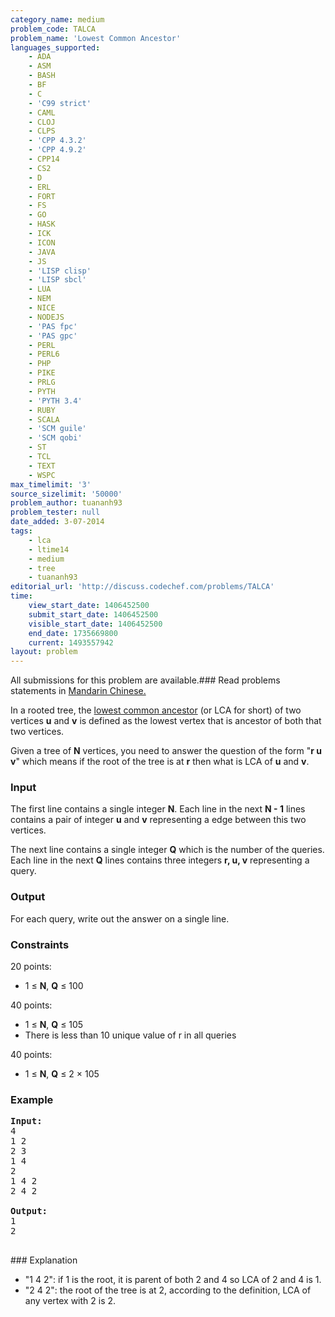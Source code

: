 ```yaml
---
category_name: medium
problem_code: TALCA
problem_name: 'Lowest Common Ancestor'
languages_supported:
    - ADA
    - ASM
    - BASH
    - BF
    - C
    - 'C99 strict'
    - CAML
    - CLOJ
    - CLPS
    - 'CPP 4.3.2'
    - 'CPP 4.9.2'
    - CPP14
    - CS2
    - D
    - ERL
    - FORT
    - FS
    - GO
    - HASK
    - ICK
    - ICON
    - JAVA
    - JS
    - 'LISP clisp'
    - 'LISP sbcl'
    - LUA
    - NEM
    - NICE
    - NODEJS
    - 'PAS fpc'
    - 'PAS gpc'
    - PERL
    - PERL6
    - PHP
    - PIKE
    - PRLG
    - PYTH
    - 'PYTH 3.4'
    - RUBY
    - SCALA
    - 'SCM guile'
    - 'SCM qobi'
    - ST
    - TCL
    - TEXT
    - WSPC
max_timelimit: '3'
source_sizelimit: '50000'
problem_author: tuananh93
problem_tester: null
date_added: 3-07-2014
tags:
    - lca
    - ltime14
    - medium
    - tree
    - tuananh93
editorial_url: 'http://discuss.codechef.com/problems/TALCA'
time:
    view_start_date: 1406452500
    submit_start_date: 1406452500
    visible_start_date: 1406452500
    end_date: 1735669800
    current: 1493557942
layout: problem
---
```

All submissions for this problem are available.###  Read problems statements in [Mandarin Chinese.](http://www.codechef.com/download/translated/LTIME14/mandarin/TALCA.pdf)

In a rooted tree, the [lowest common ancestor](http://en.wikipedia.org/wiki/Lowest_common_ancestor) (or LCA for short) of two vertices **u** and **v** is defined as the lowest vertex that is ancestor of both that two vertices.

Given a tree of **N** vertices, you need to answer the question of the form "**r u v**" which means if the root of the tree is at **r** then what is LCA of **u** and **v**.

### Input

The first line contains a single integer **N**. Each line in the next **N - 1** lines contains a pair of integer **u** and **v** representing a edge between this two vertices.

The next line contains a single integer **Q** which is the number of the queries. Each line in the next **Q** lines contains three integers  **r, u, v** representing a query.

### Output

For each query, write out the answer on a single line.

### Constraints

20 points:

- 1 ≤ **N**, **Q** ≤ 100

40 points:

- 1 ≤ **N**, **Q** ≤ 105
- There is less than 10 unique value of r in all queries

40 points:

- 1 ≤ **N**, **Q** ≤ 2 × 105

### Example

<pre><b>Input:</b>
4
1 2
2 3
1 4
2
1 4 2
2 4 2

<b>Output:</b>
1
2

</pre>### Explanation
- "1 4 2": if 1 is the root, it is parent of both 2 and 4 so LCA of 2 and 4 is 1.
- "2 4 2": the root of the tree is at 2, according to the definition, LCA of any vertex with 2 is 2.
